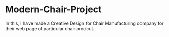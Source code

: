 # Modern-Chair-Project

In this, I have made a Creative Design for Chair Manufacturing company for their web page of particular chair prodcut.
